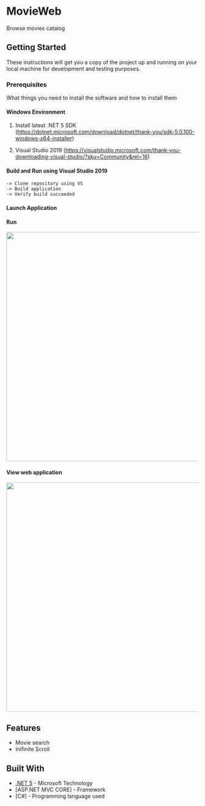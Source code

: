 # MovieWeb

Browse movies catalog

## Getting Started

These instructions will get you a copy of the project up and running on your local machine for development and testing purposes.

### Prerequisites

What things you need to install the software and how to install them

#### Windows Environment

1. Install latest .NET 5 SDK
(https://dotnet.microsoft.com/download/dotnet/thank-you/sdk-5.0.100-windows-x64-installer)

2. Visual Studio 2019
(https://visualstudio.microsoft.com/thank-you-downloading-visual-studio/?sku=Community&rel=16)

#### Build and Run using Visual Studio 2019

```
-> Clone repository using VS
-> Build application
-> Verify build succeeded

```

#### Launch Application

#### Run

<img src="https://user-images.githubusercontent.com/5947398/107878586-b3b2d900-6f0e-11eb-99d1-bb5bae0823aa.png" width="600" />


#### View web application

<img src="https://user-images.githubusercontent.com/5947398/107878836-1bb5ef00-6f10-11eb-850e-539f29f28098.png" width="600" />


## Features

* Movie search
* Inifinite Scroll

## Built With

* [.NET 5](https://dotnet.microsoft.com/download) - Microsoft Technology
* [ASP.NET MVC CORE] - Framework
* [C#] - Programming language used
